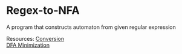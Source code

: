 # Regex-to-NFA
A program that constructs automaton from given regular expression

Resources: [Conversion](https://www.tutorialspoint.com/what-is-the-conversion-of-a-regular-expression-to-finite-automata-nfa)   
[DFA Minimization](https://www.geeksforgeeks.org/minimization-of-dfa/)
